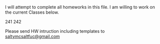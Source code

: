 I will attempt to complete all homeworks in this file. 
I am willing to work on the current Classes below. 

  241
  242
  
Please send HW intruction including templates to saltymcsaltfuc@gmail.com
